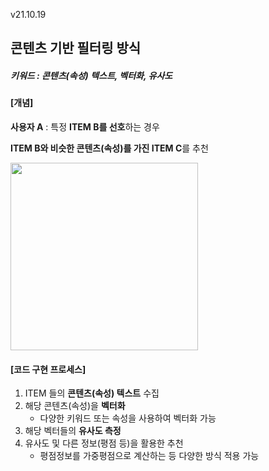v21.10.19

## 콘텐츠 기반 필터링 방식
##### 키워드 : 콘텐츠(속성) 텍스트, 벡터화, 유사도


#### [개념]

**사용자 A** : 특정 **ITEM B를 선호**하는 경우 

**ITEM B와 비슷한 콘텐츠(속성)를 가진 ITEM C**를 추천  


<img src="https://user-images.githubusercontent.com/75558808/137829153-39ceea98-f104-40f7-9b65-5ee7232ef042.png"  width="300" height="300"/>



#### [코드 구현 프로세스]

1. ITEM 들의 **콘텐츠(속성) 텍스트** 수집
2. 해당 콘텐츠(속성)을 **벡터화**
   - 다양한 키워드 또는 속성을 사용하여 벡터화 가능
3. 해당 벡터들의 **유사도 측정**
4. 유사도 및 다른 정보(평점 등)을 활용한 추천
   - 평점정보를 가중평점으로 계산하는 등 다양한 방식 적용 가능
